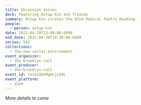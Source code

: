 ```yaml
---
title: Ukrainian Voices
deck: Featuring Ostap Kin and friends
summary: Ostap Kin curates the 82nd Radical Poetry Reading.
people:
  - person: ostap-kin
date: 2022-04-20T13:00:00-0500
end_date: 2022-04-20T14:30:00-0500
series: 542
collections:
  - the-new-social-environment
event_organizer:
  - the-brooklyn-rail
event_producer:
  - the-brooklyn-rail
event_id: recGiQbUMgHcjLOQL
event_platform:
  - zoom
---
```

*More details to come*